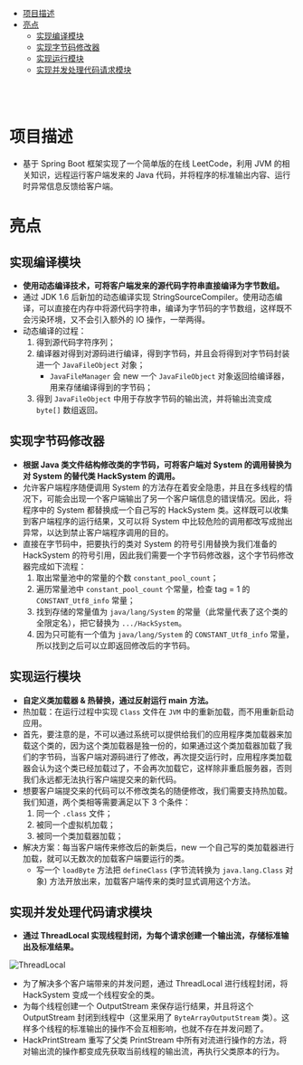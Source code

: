 - [项目描述](#项目描述)
- [亮点](#亮点)
  - [实现编译模块](#实现编译模块)
  - [实现字节码修改器](#实现字节码修改器)
  - [实现运行模块](#实现运行模块)
  - [实现并发处理代码请求模块](#实现并发处理代码请求模块)


</br></br>


# 项目描述
- 基于 Spring Boot 框架实现了一个简单版的在线 LeetCode，利用 JVM 的相关知识，远程运行客户端发来的 Java 代码，并将程序的标准输出内容、运行时异常信息反馈给客户端。

# 亮点
## 实现编译模块
- **使用动态编译技术，可将客户端发来的源代码字符串直接编译为字节数组。**
- 通过 JDK 1.6 后新加的动态编译实现 StringSourceCompiler。使用动态编译，可以直接在内存中将源代码字符串，编译为字节码的字节数组，这样既不会污染环境，又不会引入额外的 IO 操作，一举两得。
- 动态编译的过程：
  1. 得到源代码字符序列；
  2. 编译器对得到对源码进行编译，得到字节码，并且会将得到对字节码封装进一个 `JavaFileObject` 对象；
      - `JavaFileManager` 会 new 一个 `JavaFileObject` 对象返回给编译器，用来存储编译得到的字节码；
  3. 得到 `JavaFileObject` 中用于存放字节码的输出流，并将输出流变成 `byte[]` 数组返回。

## 实现字节码修改器
- **根据 Java 类文件结构修改类的字节码，可将客户端对 System 的调用替换为对 System 的替代类 HackSystem 的调用。**
- 允许客户端程序随便调用 System 的方法存在着安全隐患，并且在多线程的情况下，可能会出现一个客户端输出了另一个客户端信息的错误情况。因此，将程序中的 System 都替换成一个自己写的 HackSystem 类。这样既可以收集到客户端程序的运行结果，又可以将 System 中比较危险的调用都改写成抛出异常，以达到禁止客户端程序调用的目的。
- 直接在字节码中，把要执行的类对 System 的符号引用替换为我们准备的 HackSystem 的符号引用，因此我们需要一个字节码修改器，这个字节码修改器完成如下流程：
  1. 取出常量池中的常量的个数 `constant_pool_count`；
  2. 遍历常量池中 `constant_pool_count` 个常量，检查 tag = 1 的 `CONSTANT_Utf8_info` 常量；
  3. 找到存储的常量值为 `java/lang/System` 的常量（此常量代表了这个类的全限定名），把它替换为 `.../HackSystem`。
  4. 因为只可能有一个值为 `java/lang/System` 的 `CONSTANT_Utf8_info` 常量，所以找到之后可以立即返回修改后的字节码。

## 实现运行模块
- **自定义类加载器 & 热替换，通过反射运行 main 方法。**
- 热加载：在运行过程中实现 `Class` 文件在 `JVM` 中的重新加载，而不用重新启动应用。
- 首先，要注意的是，不可以通过系统可以提供给我们的应用程序类加载器来加载这个类的，因为这个类加载器是独一份的，如果通过这个类加载器加载了我们的字节码，当客户端对源码进行了修改，再次提交运行时，应用程序类加载器会认为这个类已经加载过了，不会再次加载它，这样除非重启服务器，否则我们永远都无法执行客户端提交来的新代码。
- 想要客户端提交来的代码可以不修改类名的随便修改，我们需要支持热加载。我们知道，两个类相等需要满足以下 3 个条件：
  1. 同一个 `.class` 文件；
  2. 被同一个虚拟机加载；
  3. 被同一个类加载器加载；
- 解决方案：每当客户端传来修改后的新类后，new 一个自己写的类加载器进行加载，就可以无数次的加载客户端要运行的类。
  - 写一个 `loadByte` 方法把 `defineClass` (字节流转换为 `java.lang.Class` 对象) 方法开放出来，加载客户端传来的类时显式调用这个方法。

## 实现并发处理代码请求模块
- **通过 ThreadLocal 实现线程封闭，为每个请求创建一个输出流，存储标准输出及标准结果。**

![ThreadLocal](https://user-images.githubusercontent.com/57697266/141642679-807cb779-227c-4f97-8f35-f3d3a44e084f.png)

- 为了解决多个客户端带来的并发问题，通过 ThreadLocal 进行线程封闭，将 HackSystem 变成一个线程安全的类。
- 为每个线程创建一个 OutputStream 来保存运行结果，并且将这个 OutputStream 封闭到线程中（这里采用了 `ByteArrayOutputStream` 类）。这样多个线程的标准输出的操作不会互相影响，也就不存在并发问题了。
- HackPrintStream 重写了父类 PrintStream 中所有对流进行操作的方法，将对输出流的操作都变成先获取当前线程的输出流，再执行父类原本的行为。